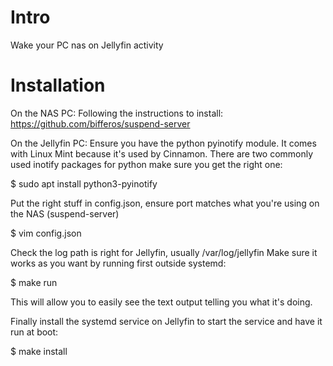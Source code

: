 Intro
=====

Wake your PC nas on Jellyfin activity

Installation
============

On the NAS PC:
Following the instructions to install:
https://github.com/bifferos/suspend-server

On the Jellyfin PC:
Ensure you have the python pyinotify module.  It comes
with Linux Mint because it's used by Cinnamon.  There
are two commonly used inotify packages for python make sure
you get the right one:

$ sudo apt install python3-pyinotify

Put the right stuff in config.json, ensure port
matches what you're using on the NAS (suspend-server)

$ vim config.json

Check the log path is right for Jellyfin, usually 
/var/log/jellyfin
Make sure it works as you want by running first outside
systemd:

$ make run

This will allow you to easily see the text output telling
you what it's doing.

Finally install the systemd service on Jellyfin to start
the service and have it run at boot:

$ make install

